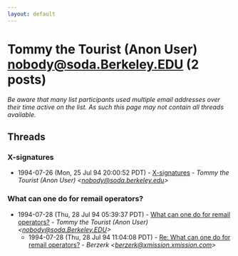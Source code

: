 ```yaml
---
layout: default
---
```


# Tommy the Tourist (Anon User) <nobody@soda.Berkeley.EDU> (2 posts)

_Be aware that many list participants used multiple email addresses over their time active on the list. As such this page may not contain all threads available._

## Threads

### X-signatures
+ 1994-07-26 (Mon, 25 Jul 94 20:00:52 PDT) - [X-signatures](/archive/1994/07/7e75684018a79ec49ef52b88dbfba7b2a4e7e00dee084e1f46fc22206b2ae2e0) - _Tommy the Tourist (Anon User) \<nobody@soda.berkeley.edu\>_

### What can one do for remail operators?
+ 1994-07-28 (Thu, 28 Jul 94 05:39:37 PDT) - [What can one do for remail operators?](/archive/1994/07/9c7183821cd6b435999a2d8dcc4c61102da23fbd0298147cf8a9136089d8765d) - _Tommy the Tourist (Anon User) \<nobody@soda.Berkeley.EDU\>_
  + 1994-07-28 (Thu, 28 Jul 94 11:04:08 PDT) - [Re: What can one do for remail operators?](/archive/1994/07/2904f744d49a624ad6aeca6b612e794436d086265ad5813228e522c51c5e1d3f) - _Berzerk \<berzerk@xmission.xmission.com\>_


